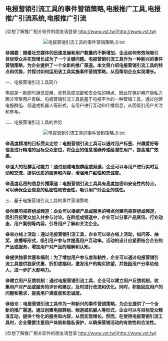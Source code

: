 ## **电报营销引流工具的事件营销策略,电报推广工具,电报推广引流系统,电报推广引流**

[😍想了解推广相关软件的朋友请登录 http://www.vst.tw](http://www.vst.tw)

 <center><img src="https://vst.tw/MP4/tuiguang/png/6.png" alt="电报营销引流工具的事件营销策略_0.txt"></center>

**😄摘要：随着社交媒体的迅速发展和用户数量的不断增加，企业如何有效地吸引目标受众并实现增长成为了一个关键问题。电报营销引流工具作为一种新兴的事件营销策略，为企业提供了一个全新的推广渠道。本文将介绍电报营销引流工具的特点和优势，并探讨如何运用该工具实施事件营销策略，从而帮助企业实现增长。**

一、电报营销引流工具简介

电报是一款即时通讯应用，具有高度加密和安全性的特点，因此在保护用户隐私方面非常受用户青睐。电报营销引流工具是基于电报平台的一种营销工具，通过创建电报群组、频道或机器人等形式，与用户进行互动和传播信息，从而吸引用户关注和参与。

二、电报营销引流工具的优势

 <center><img src="https://vst.tw/MP4/tuiguang/png/3.png" alt="电报营销引流工具的事件营销策略_0.txt"></center>

**😄高度精准的目标受众定位：电报营销引流工具可以通过用户标签、兴趣爱好等信息进行精准的目标受众定位，将企业的信息准确传递给潜在用户，提高推广效果。**

**😄强大的社群互动能力：通过创建电报群组或频道，企业可以与用户进行实时互动和交流，提供优质的服务和内容，增强用户黏性和忠诚度。**

**😄高度私密的信息传播渠道：电报营销引流工具具有高度加密和安全性的特点，可以确保企业信息的私密性和安全性，吸引用户对企业的信任。**

三、基于电报营销引流工具的事件营销策略

**😄创建电报群组或频道：企业可以根据产品或服务的特点创建电报群组或频道，吸引目标受众加入并参与讨论。在群组或频道中，企业可以分享产品资讯、行业动态、用户案例等内容，引导用户了解和关注企业。**

**😄举办线上活动：通过电报营销引流工具，企业可以举办线上活动，如问答、抽奖、直播等形式，吸引用户参与并提高用户互动率。活动的设计应紧密结合企业的产品或服务，增加用户对产品的理解和认知。**

**😄提供独家优惠和福利：为了增加用户参与度和黏性，企业可以通过电报营销引流工具提供独家优惠、折扣或福利，激发用户的购买欲望，并鼓励用户分享给他人，进一步扩大影响力。**

**😄建立用户反馈机制：通过电报营销引流工具，企业可以建立用户反馈机制，收集用户对产品或服务的评价和建议，及时进行改进和优化。同时，积极回应用户的问题和需求，提高用户满意度和忠诚度。**

**😄结论：电报营销引流工具作为一种新兴的事件营销策略，为企业提供了一个全新的推广渠道。通过创建电报群组、频道或机器人等形式，企业可以与目标受众精准互动，提供个性化的服务和内容，从而实现增长。然而，在使用电报营销引流工具时，企业需要注意用户体验和隐私保护，以确保营销活动的有效性和合法性。**

[😍想了解推广相关软件的朋友请登录 http://www.vst.tw](http://www.vst.tw)



